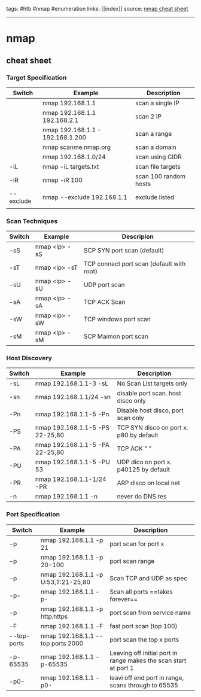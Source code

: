 tags: #htb #nmap #enumeration
links: [[index]]
source: [nmap cheat sheet](https://www.stationx.net/nmap-cheat-sheet/)

---

# nmap 
## cheat sheet
### Target Specification
| Switch    | Example                          | Description           |
| --------- | -------------------------------- | --------------------- |
|           | nmap 192.168.1.1                 | scan a single IP      |
|           | nmap 192.168.1.1 192.168.2.1     | scan 2 IP             |
|           | nmap 192.168.1.1 - 192.168.1.200 | scan a range          |
|           | nmap scanme.nmap.org             | scan a domain         |
|           | nmap 192.168.1.0/24              | scan using CIDR       |
| -iL       | nmap -iL targets.txt             | scan file targets     |
| -iR       | nmap -iR 100                     | scan 100 random hosts |
| --exclude | nmap --exclude 192.168.1.1       | exclude listed        |
|           |                                  |                       |
 
 ### Scan Techniques
 | Switch | Example         | Descripion                                |
 | ------ | --------------- | ----------------------------------------- |
 | -sS    | nmap \<ip\> -sS | SCP SYN port scan (default)               |
 | -sT    | nmap \<ip\> -sT | TCP connect port scan (default with root) |
 | -sU    | nmap \<ip\> -sU | UDP port scan                             |
 | -sA    | nmap \<ip\> -sA | TCP ACK Scan                              |
 | -sW    | nmap \<ip\> -sW | TCP windows port scan                     |
 | -sM    | nmap \<ip\> -sM | SCP Maimon port scan                      |

### Host Discovery
| Switch | Example                         | Description                             |
| ------ | ------------------------------- | --------------------------------------- |
| -sL    | nmap 192.168.1.1-3 -sL          | No Scan List targets only               |
| -sn    | nmap 192.168.1.1/24 -sn         | disable port scan. host disco only      |
| -Pn    | nmap 192.168.1.1-5 -Pn          | Disable host disco, port scan only      |
| -PS    | nmap 192.168.1.1-5 -PS 22-25,80 | TCP SYN disco on port x. p80 by default |
| -PA    | nmap 192.168.1.1-5 -PA 22-25,80 | TCP ACK "    "                          |
| -PU    | nmap 192.168.1.1-5 -PU 53       | UDP dico on port x. p40125 by default   |
| -PR    | nmap 192.168.1.1-1/24 -PR       | ARP disco on local net                  |
| -n     | nmap 192.168.1.1 -n             | never do DNS res                                        |

### Port Specification
| Switch      | Example                             | Description                                                      |
| ----------- | ----------------------------------- | ---------------------------------------------------------------- |
| -p          | nmap 192.168.1.1 -p 21              | port scan for port x                                             |
| -p          | nmap 192.168.1.1 -p 20-100          | port scan range                                                  |
| -p          | nmap 192.168.1.1 -p U:53,T:21-25,80 | Scan TCP and UDP as spec                                         |
| -p-         | nmap 192.168.1.1 -p-                | Scan all ports ==takes forever==                                 |
| -p          | nmap 192.168.1.1 -p http.https      | port scan from service name                                      |
| -F          | nmap 192.168.1.1 -F                 | fast port scan (top 100)                                         |
| --top-ports | nmap 192.168.1.1 --top ports 2000   | port scan the top x ports                                        |
| -p- 65535   | nmap 192.168.1.1 -p-65535           | Leaving off initial port in range makes the scan start at port 1 |
| -p0-        | nmap 192.168.1.1 -p0-               | leavi off end port in range, scans through to 65535              |

